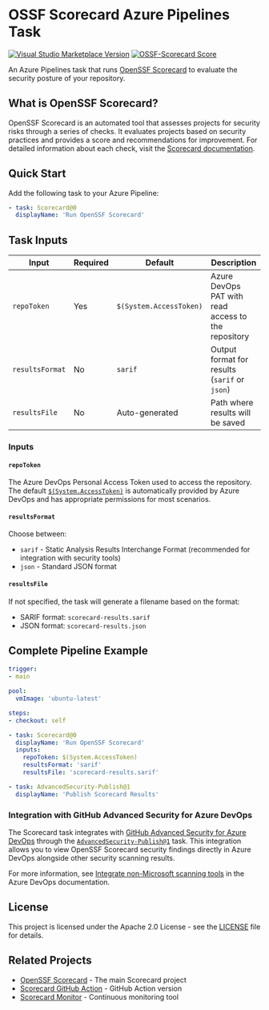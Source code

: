 # OSSF Scorecard Azure Pipelines Task

[![Visual Studio Marketplace Version](https://img.shields.io/visual-studio-marketplace/v/JamieMagee.scorecard?style=for-the-badge&color=blue)](https://marketplace.visualstudio.com/items?itemName=JamieMagee.scorecard)
[![OSSF-Scorecard Score](https://img.shields.io/ossf-scorecard/github.com/JamieMagee/scorecard-azure-pipelines-task?style=for-the-badge)](https://scorecard.dev/viewer/?uri=github.com/JamieMagee/scorecard-azure-pipelines-task)

An Azure Pipelines task that runs [OpenSSF Scorecard](https://scorecard.dev/) to evaluate the security posture of your repository.

## What is OpenSSF Scorecard?

OpenSSF Scorecard is an automated tool that assesses projects for security risks through a series of checks. It evaluates projects based on security practices and provides a score and recommendations for improvement. For detailed information about each check, visit the [Scorecard documentation](https://github.com/ossf/scorecard/blob/main/docs/checks.md).

## Quick Start

Add the following task to your Azure Pipeline:

```yaml
- task: Scorecard@0
  displayName: 'Run OpenSSF Scorecard'
```

## Task Inputs

| Input           | Required | Default                 | Description                                         |
|-----------------|----------|-------------------------|-----------------------------------------------------|
| `repoToken`     | Yes      | `$(System.AccessToken)` | Azure DevOps PAT with read access to the repository |
| `resultsFormat` | No       | `sarif`                 | Output format for results (`sarif` or `json`)       |
| `resultsFile`   | No       | Auto-generated          | Path where results will be saved                    |

### Inputs

#### `repoToken`

The Azure DevOps Personal Access Token used to access the repository. The default [`$(System.AccessToken)`](https://learn.microsoft.com/en-us/azure/devops/pipelines/build/variables?view=azure-devops&tabs=yaml#systemaccesstoken) is automatically provided by Azure DevOps and has appropriate permissions for most scenarios.

#### `resultsFormat`

Choose between:
- `sarif` - Static Analysis Results Interchange Format (recommended for integration with security tools)
- `json` - Standard JSON format

#### `resultsFile`

If not specified, the task will generate a filename based on the format:
- SARIF format: `scorecard-results.sarif`
- JSON format: `scorecard-results.json`

## Complete Pipeline Example

```yaml
trigger:
- main

pool:
  vmImage: 'ubuntu-latest'

steps:
- checkout: self

- task: Scorecard@0
  displayName: 'Run OpenSSF Scorecard'
  inputs:
    repoToken: $(System.AccessToken)
    resultsFormat: 'sarif'
    resultsFile: 'scorecard-results.sarif'

- task: AdvancedSecurity-Publish@1
  displayName: 'Publish Scorecard Results'
```

### Integration with GitHub Advanced Security for Azure DevOps

The Scorecard task integrates with [GitHub Advanced Security for Azure DevOps](https://learn.microsoft.com/en-us/azure/devops/repos/security/configure-github-advanced-security-features) through the [`AdvancedSecurity-Publish@1`](https://learn.microsoft.com/en-us/azure/devops/pipelines/tasks/reference/advanced-security-publish-v1?view=azure-pipelines) task. This integration allows you to view OpenSSF Scorecard security findings directly in Azure DevOps alongside other security scanning results.

For more information, see [Integrate non-Microsoft scanning tools](https://learn.microsoft.com/en-us/azure/devops/repos/security/github-advanced-security-code-scanning-third-party) in the Azure DevOps documentation.

## License

This project is licensed under the Apache 2.0 License - see the [LICENSE](LICENSE) file for details.

## Related Projects

- [OpenSSF Scorecard](https://github.com/ossf/scorecard) - The main Scorecard project
- [Scorecard GitHub Action](https://github.com/ossf/scorecard-action) - GitHub Action version
- [Scorecard Monitor](https://github.com/ossf/scorecard-monitor) - Continuous monitoring tool
